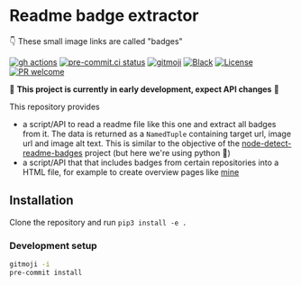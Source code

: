 # Readme badge extractor

👇 These small image links are called "badges"

[![gh actions](https://github.com/klieret/readme-badge-extractor/actions/workflows/test.yaml/badge.svg)](https://github.com/klieret/readme-badge-extractor/actions)
[![pre-commit.ci status](https://results.pre-commit.ci/badge/github/klieret/readme-badge-extractor/main.svg)](https://results.pre-commit.ci/latest/github/klieret/readme-badge-extractor/main)
[![gitmoji](https://img.shields.io/badge/gitmoji-%20😜%20😍-FFDD67.svg)](https://gitmoji.dev)
[![Black](https://img.shields.io/badge/code%20style-black-000000.svg)](https://github.com/python/black)
[![License](https://img.shields.io/github/license/klieret/readme-badge-extractor.svg)](https://github.com/klieret/readme-badge-extractor/blob/main/LICENSE.txt)
[![PR welcome](https://img.shields.io/badge/PR-Welcome-%23FF8300.svg)](https://git-scm.com/book/en/v2/GitHub-Contributing-to-a-Project)

👷 **This project is currently in early development, expect API changes** 👷

This repository provides

* a script/API to read a readme file like this one and extract all badges from it.
  The data is returned as a `NamedTuple` containing target url, image url and image alt text. This
  is similar to the objective of the [node-detect-readme-badges](https://github.com/IndigoUnited/node-detect-readme-badges)
  project (but here we're using python 🐍)
* a script/API that that includes badges from certain repositories into a HTML file,
  for example to create overview pages like [mine](https://lieret.net/opensource)

## Installation

Clone the repository and run `pip3 install -e .`

### Development setup

```sh
gitmoji -i
pre-commit install
```
